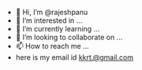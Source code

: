 - 👋 Hi, I’m @rajeshpanu
- 👀 I’m interested in ...
- 🌱 I’m currently learning ...
- 💞️ I’m looking to collaborate on ...
- 📫 How to reach me ...
- here is my email id kkrt.@gmail.com
<!---
rajeshpanu/rajeshpanu is a ✨ special ✨ repository because its `README.md` (this file) appears on your GitHub profile.
You can click the Preview link to take a look at your changes.
--->

